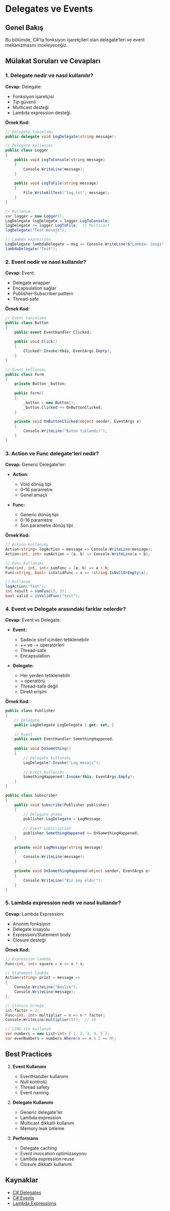 # Delegates ve Events

## Genel Bakış
Bu bölümde, C#'ta fonksiyon işaretçileri olan delegate'leri ve event mekanizmasını inceleyeceğiz.

## Mülakat Soruları ve Cevapları

### 1. Delegate nedir ve nasıl kullanılır?
**Cevap:**
Delegate:
- Fonksiyon işaretçisi
- Tip güvenli
- Multicast desteği
- Lambda expression desteği

**Örnek Kod:**
```csharp
// Delegate tanımlama
public delegate void LogDelegate(string message);

// Delegate kullanımı
public class Logger
{
    public void LogToConsole(string message)
    {
        Console.WriteLine(message);
    }
    
    public void LogToFile(string message)
    {
        File.WriteAllText("log.txt", message);
    }
}

// Kullanım
var logger = new Logger();
LogDelegate logDelegate = logger.LogToConsole;
logDelegate += logger.LogToFile;  // Multicast
logDelegate("Test mesajı");

// Lambda expression
LogDelegate lambdaDelegate = msg => Console.WriteLine($"Lambda: {msg}");
lambdaDelegate("Test");
```

### 2. Event nedir ve nasıl kullanılır?
**Cevap:**
Event:
- Delegate wrapper
- Encapsulation sağlar
- Publisher-Subscriber pattern
- Thread-safe

**Örnek Kod:**
```csharp
// Event tanımlama
public class Button
{
    public event EventHandler Clicked;
    
    public void Click()
    {
        Clicked?.Invoke(this, EventArgs.Empty);
    }
}

// Event kullanımı
public class Form
{
    private Button _button;
    
    public Form()
    {
        _button = new Button();
        _button.Clicked += OnButtonClicked;
    }
    
    private void OnButtonClicked(object sender, EventArgs e)
    {
        Console.WriteLine("Buton tıklandı!");
    }
}
```

### 3. Action ve Func delegate'leri nedir?
**Cevap:**
Generic Delegate'ler:
- **Action:**
  - Void dönüş tipi
  - 0-16 parametre
  - Genel amaçlı

- **Func:**
  - Generic dönüş tipi
  - 0-16 parametre
  - Son parametre dönüş tipi

**Örnek Kod:**
```csharp
// Action kullanımı
Action<string> logAction = message => Console.WriteLine(message);
Action<int, int> sumAction = (a, b) => Console.WriteLine(a + b);

// Func kullanımı
Func<int, int, int> sumFunc = (a, b) => a + b;
Func<string, bool> isValidFunc = s => !string.IsNullOrEmpty(s);

// Kullanım
logAction("Test");
int result = sumFunc(5, 3);
bool valid = isValidFunc("test");
```

### 4. Event ve Delegate arasındaki farklar nelerdir?
**Cevap:**
Event vs Delegate:
- **Event:**
  - Sadece sınıf içinden tetiklenebilir
  - += ve -= operatörleri
  - Thread-safe
  - Encapsulation

- **Delegate:**
  - Her yerden tetiklenebilir
  - = operatörü
  - Thread-safe değil
  - Direkt erişim

**Örnek Kod:**
```csharp
public class Publisher
{
    // Delegate
    public LogDelegate LogDelegate { get; set; }
    
    // Event
    public event EventHandler SomethingHappened;
    
    public void DoSomething()
    {
        // Delegate kullanımı
        LogDelegate?.Invoke("Log mesajı");
        
        // Event kullanımı
        SomethingHappened?.Invoke(this, EventArgs.Empty);
    }
}

public class Subscriber
{
    public void Subscribe(Publisher publisher)
    {
        // Delegate atama
        publisher.LogDelegate = LogMessage;
        
        // Event subscription
        publisher.SomethingHappened += OnSomethingHappened;
    }
    
    private void LogMessage(string message)
    {
        Console.WriteLine(message);
    }
    
    private void OnSomethingHappened(object sender, EventArgs e)
    {
        Console.WriteLine("Bir şey oldu!");
    }
}
```

### 5. Lambda expression nedir ve nasıl kullanılır?
**Cevap:**
Lambda Expression:
- Anonim fonksiyon
- Delegate kısayolu
- Expression/Statement body
- Closure desteği

**Örnek Kod:**
```csharp
// Expression lambda
Func<int, int> square = x => x * x;

// Statement lambda
Action<string> print = message =>
{
    Console.WriteLine("Başlık");
    Console.WriteLine(message);
};

// Closure örneği
int factor = 2;
Func<int, int> multiplier = n => n * factor;
Console.WriteLine(multiplier(5));  // 10

// LINQ ile kullanım
var numbers = new List<int> { 1, 2, 3, 4, 5 };
var evenNumbers = numbers.Where(n => n % 2 == 0);
```

## Best Practices
1. **Event Kullanımı**
   - EventHandler<T> kullanımı
   - Null kontrolü
   - Thread safety
   - Event naming

2. **Delegate Kullanımı**
   - Generic delegate'ler
   - Lambda expression
   - Multicast dikkatli kullanım
   - Memory leak önleme

3. **Performans**
   - Delegate caching
   - Event invocation optimizasyonu
   - Lambda expression reuse
   - Closure dikkatli kullanımı

## Kaynaklar
- [C# Delegates](https://docs.microsoft.com/tr-tr/dotnet/csharp/programming-guide/delegates/)
- [C# Events](https://docs.microsoft.com/tr-tr/dotnet/csharp/programming-guide/events/)
- [Lambda Expressions](https://docs.microsoft.com/tr-tr/dotnet/csharp/language-reference/operators/lambda-expressions) 